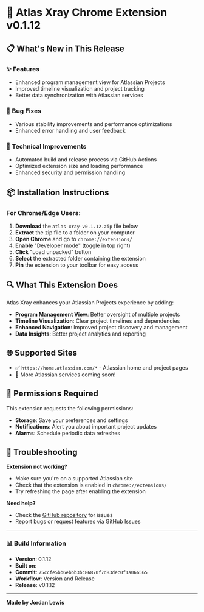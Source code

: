 # 🚀 Atlas Xray Chrome Extension v0.1.12

## 📋 What's New in This Release

### ✨ Features
- Enhanced program management view for Atlassian Projects
- Improved timeline visualization and project tracking
- Better data synchronization with Atlassian services

### 🐛 Bug Fixes
- Various stability improvements and performance optimizations
- Enhanced error handling and user feedback

### 🔧 Technical Improvements
- Automated build and release process via GitHub Actions
- Optimized extension size and loading performance
- Enhanced security and permission handling

## 📦 Installation Instructions

### For Chrome/Edge Users:
1. **Download** the `atlas-xray-v0.1.12.zip` file below
2. **Extract** the zip file to a folder on your computer
3. **Open Chrome** and go to `chrome://extensions/`
4. **Enable** "Developer mode" (toggle in top right)
5. **Click** "Load unpacked" button
6. **Select** the extracted folder containing the extension
7. **Pin** the extension to your toolbar for easy access

## 🔍 What This Extension Does

Atlas Xray enhances your Atlassian Projects experience by adding:
- **Program Management View**: Better oversight of multiple projects
- **Timeline Visualization**: Clear project timelines and dependencies
- **Enhanced Navigation**: Improved project discovery and management
- **Data Insights**: Better project analytics and reporting

## 🌐 Supported Sites

- ✅ `https://home.atlassian.com/*` - Atlassian home and project pages
- 🔄 More Atlassian services coming soon!

## 📱 Permissions Required

This extension requests the following permissions:
- **Storage**: Save your preferences and settings
- **Notifications**: Alert you about important project updates
- **Alarms**: Schedule periodic data refreshes

## 🚨 Troubleshooting

**Extension not working?**
- Make sure you're on a supported Atlassian site
- Check that the extension is enabled in `chrome://extensions/`
- Try refreshing the page after enabling the extension

**Need help?**
- Check the [GitHub repository](https://github.com/jordanlewiz/atlas-xray) for issues
- Report bugs or request features via GitHub Issues

---

### 📊 Build Information
- **Version**: 0.1.12
- **Built on**: 
- **Commit**: `75ccfe5bb6ebbb3bc86870f7d83dec0f1a066565`
- **Workflow**: Version and Release
- **Release**: v0.1.12

---

**Made by Jordan Lewis**
